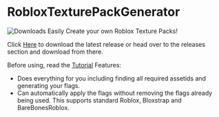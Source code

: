 # RobloxTexturePackGenerator
![Downloads](https://img.shields.io/github/downloads/Axelanse/RobloxTexturePackGenerator/total
)
Easily Create your own Roblox Texture Packs!

Click [Here](https://axell.me/rtpg/download.html) to download the latest release or head over to the releases section and download from there.

Before using, read the [Tutorial](https://axell.me/rtpg/download.html)
Features:
- Does everything for you including finding all required assetids and generating your flags.
- Can automatically apply the flags without removing the flags already being used. This supports standard Roblox, Bloxstrap and BareBonesRoblox.
